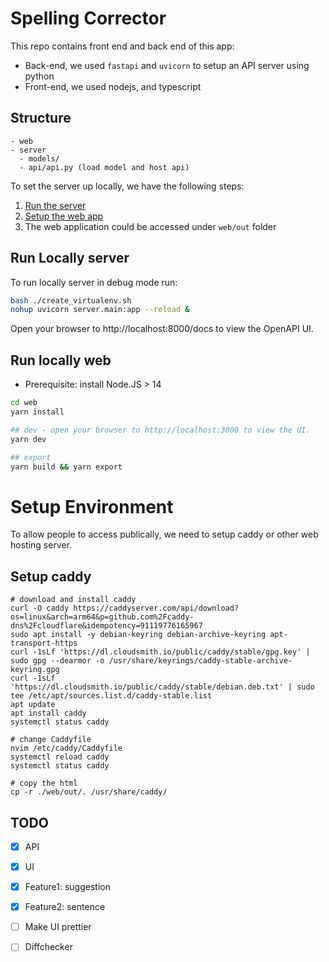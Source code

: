 # Spelling Corrector

This repo contains front end and back end of this app:
- Back-end, we used `fastapi` and `uvicorn` to setup an API server using python
- Front-end, we used nodejs, and typescript

## Structure
```
- web
- server
  - models/
  - api/api.py (load model and host api)
```

To set the server up locally, we have the following steps:
1) [Run the server](#run-locally-server)
2) [Setup the web app](#run-locally-web)
3) The web application could be accessed under `web/out` folder

## Run Locally server

To run locally server in debug mode run:

``` bash
bash ./create_virtualenv.sh
nohup uvicorn server.main:app --reload &
```
Open your browser to http://localhost:8000/docs to view the OpenAPI UI.

## Run locally web

 * Prerequisite: install Node.JS > 14

``` bash
cd web
yarn install

## dev - open your browser to http://localhost:3000 to view the UI.
yarn dev

## export 
yarn build && yarn export
```

# Setup Environment

To allow people to access publically, we need to setup caddy or other web hosting server.

## Setup caddy
```
# download and install caddy
curl -O caddy https://caddyserver.com/api/download?os=linux&arch=arm64&p=github.com%2Fcaddy-dns%2Fcloudflare&idempotency=91119776165967
sudo apt install -y debian-keyring debian-archive-keyring apt-transport-https
curl -1sLf 'https://dl.cloudsmith.io/public/caddy/stable/gpg.key' | sudo gpg --dearmor -o /usr/share/keyrings/caddy-stable-archive-keyring.gpg
curl -1sLf 'https://dl.cloudsmith.io/public/caddy/stable/debian.deb.txt' | sudo tee /etc/apt/sources.list.d/caddy-stable.list
apt update
apt install caddy
systemctl status caddy

# change Caddyfile
nvim /etc/caddy/Caddyfile
systemctl reload caddy
systemctl status caddy

# copy the html
cp -r ./web/out/. /usr/share/caddy/
```



  

## TODO
- [x] API
- [x] UI
- [x] Feature1: suggestion
- [x] Feature2: sentence
- [ ] Make UI prettier
- [ ] Diffchecker



